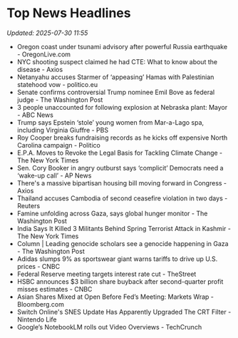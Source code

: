 # Top News Headlines

_Updated: 2025-07-30 11:55_

- Oregon coast under tsunami advisory after powerful Russia earthquake - OregonLive.com
- NYC shooting suspect claimed he had CTE: What to know about the disease - Axios
- Netanyahu accuses Starmer of ‘appeasing’ Hamas with Palestinian statehood vow - politico.eu
- Senate confirms controversial Trump nominee Emil Bove as federal judge - The Washington Post
- 3 people unaccounted for following explosion at Nebraska plant: Mayor - ABC News
- Trump says Epstein ‘stole’ young women from Mar-a-Lago spa, including Virginia Giuffre - PBS
- Roy Cooper breaks fundraising records as he kicks off expensive North Carolina campaign - Politico
- E.P.A. Moves to Revoke the Legal Basis for Tackling Climate Change - The New York Times
- Sen. Cory Booker in angry outburst says ‘complicit’ Democrats need a ‘wake-up call’ - AP News
- There's a massive bipartisan housing bill moving forward in Congress - Axios
- Thailand accuses Cambodia of second ceasefire violation in two days - Reuters
- Famine unfolding across Gaza, says global hunger monitor - The Washington Post
- India Says It Killed 3 Militants Behind Spring Terrorist Attack in Kashmir - The New York Times
- Column | Leading genocide scholars see a genocide happening in Gaza - The Washington Post
- Adidas slumps 9% as sportswear giant warns tariffs to drive up U.S. prices - CNBC
- Federal Reserve meeting targets interest rate cut - TheStreet
- HSBC announces $3 billion share buyback after second-quarter profit misses estimates - CNBC
- Asian Shares Mixed at Open Before Fed’s Meeting: Markets Wrap - Bloomberg.com
- Switch Online's SNES Update Has Apparently Upgraded The CRT Filter - Nintendo Life
- Google’s NotebookLM rolls out Video Overviews - TechCrunch